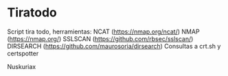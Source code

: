 # Tiratodo
Script tira todo, herramientas:
NCAT (https://nmap.org/ncat/)
NMAP (https://nmap.org/)
SSLSCAN (https://github.com/rbsec/sslscan/)
DIRSEARCH (https://github.com/maurosoria/dirsearch)
Consultas a crt.sh y certspotter

Nuskuriax
